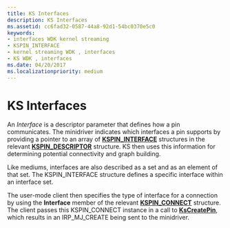 ```yaml
---
title: KS Interfaces
description: KS Interfaces
ms.assetid: cc6fad32-0587-44a8-92d1-54bc0370e5c0
keywords:
- interfaces WDK kernel streaming
- KSPIN_INTERFACE
- kernel streaming WDK , interfaces
- KS WDK , interfaces
ms.date: 04/20/2017
ms.localizationpriority: medium
---
```


# KS Interfaces





An *Interface* is a descriptor parameter that defines how a pin communicates. The minidriver indicates which interfaces a pin supports by providing a pointer to an array of [**KSPIN\_INTERFACE**](https://docs.microsoft.com/previous-versions/ff563537(v=vs.85)) structures in the relevant [**KSPIN\_DESCRIPTOR**](https://docs.microsoft.com/windows-hardware/drivers/ddi/content/ks/ns-ks-kspin_descriptor) structure. KS then uses this information for determining potential connectivity and graph building.

Like mediums, interfaces are also described as a set and as an element of that set. The KSPIN\_INTERFACE structure defines a specific interface within an interface set.

The user-mode client then specifies the type of interface for a connection by using the **Interface** member of the relevant [**KSPIN\_CONNECT**](https://docs.microsoft.com/windows-hardware/drivers/ddi/content/ks/ns-ks-kspin_connect) structure. The client passes this KSPIN\_CONNECT instance in a call to [**KsCreatePin**](https://docs.microsoft.com/windows-hardware/drivers/ddi/content/ks/nf-ks-kscreatepin), which results in an IRP\_MJ\_CREATE being sent to the minidriver.

 

 




